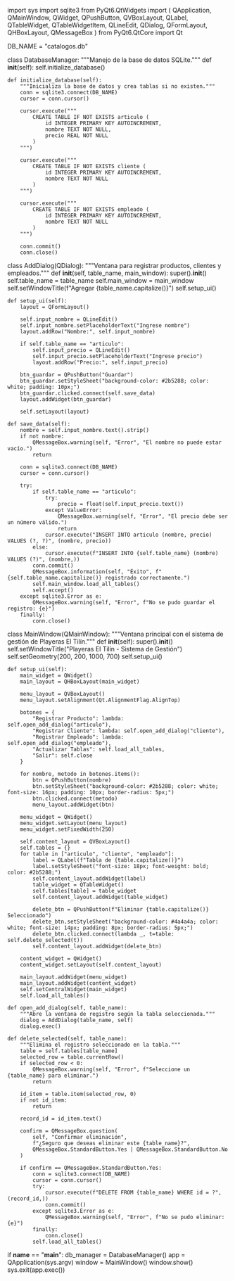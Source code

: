 import sys
import sqlite3
from PyQt6.QtWidgets import (
    QApplication, QMainWindow, QWidget, QPushButton, QVBoxLayout, QLabel,
    QTableWidget, QTableWidgetItem, QLineEdit, QDialog, QFormLayout,
    QHBoxLayout, QMessageBox
)
from PyQt6.QtCore import Qt

DB_NAME = "catalogos.db"

class DatabaseManager:
    """Manejo de la base de datos SQLite."""
    def __init__(self):
        self.initialize_database()

    def initialize_database(self):
        """Inicializa la base de datos y crea tablas si no existen."""
        conn = sqlite3.connect(DB_NAME)
        cursor = conn.cursor()

        cursor.execute("""
            CREATE TABLE IF NOT EXISTS articulo (
                id INTEGER PRIMARY KEY AUTOINCREMENT,
                nombre TEXT NOT NULL,
                precio REAL NOT NULL
            )
        """)

        cursor.execute("""
            CREATE TABLE IF NOT EXISTS cliente (
                id INTEGER PRIMARY KEY AUTOINCREMENT,
                nombre TEXT NOT NULL
            )
        """)

        cursor.execute("""
            CREATE TABLE IF NOT EXISTS empleado (
                id INTEGER PRIMARY KEY AUTOINCREMENT,
                nombre TEXT NOT NULL
            )
        """)

        conn.commit()
        conn.close()

class AddDialog(QDialog):
    """Ventana para registrar productos, clientes y empleados."""
    def __init__(self, table_name, main_window):
        super().__init__()
        self.table_name = table_name
        self.main_window = main_window
        self.setWindowTitle(f"Agregar {table_name.capitalize()}")
        self.setup_ui()

    def setup_ui(self):
        layout = QFormLayout()

        self.input_nombre = QLineEdit()
        self.input_nombre.setPlaceholderText("Ingrese nombre")
        layout.addRow("Nombre:", self.input_nombre)

        if self.table_name == "articulo":
            self.input_precio = QLineEdit()
            self.input_precio.setPlaceholderText("Ingrese precio")
            layout.addRow("Precio:", self.input_precio)

        btn_guardar = QPushButton("Guardar")
        btn_guardar.setStyleSheet("background-color: #2b5288; color: white; padding: 10px;")
        btn_guardar.clicked.connect(self.save_data)
        layout.addWidget(btn_guardar)

        self.setLayout(layout)

    def save_data(self):
        nombre = self.input_nombre.text().strip()
        if not nombre:
            QMessageBox.warning(self, "Error", "El nombre no puede estar vacío.")
            return

        conn = sqlite3.connect(DB_NAME)
        cursor = conn.cursor()

        try:
            if self.table_name == "articulo":
                try:
                    precio = float(self.input_precio.text())
                except ValueError:
                    QMessageBox.warning(self, "Error", "El precio debe ser un número válido.")
                    return
                cursor.execute("INSERT INTO articulo (nombre, precio) VALUES (?, ?)", (nombre, precio))
            else:
                cursor.execute(f"INSERT INTO {self.table_name} (nombre) VALUES (?)", (nombre,))
            conn.commit()
            QMessageBox.information(self, "Éxito", f"{self.table_name.capitalize()} registrado correctamente.")
            self.main_window.load_all_tables()
            self.accept()
        except sqlite3.Error as e:
            QMessageBox.warning(self, "Error", f"No se pudo guardar el registro: {e}")
        finally:
            conn.close()

class MainWindow(QMainWindow):
    """Ventana principal con el sistema de gestión de Playeras El Tilín."""
    def __init__(self):
        super().__init__()
        self.setWindowTitle("Playeras El Tilín - Sistema de Gestión")
        self.setGeometry(200, 200, 1000, 700)
        self.setup_ui()

    def setup_ui(self):
        main_widget = QWidget()
        main_layout = QHBoxLayout(main_widget)

        menu_layout = QVBoxLayout()
        menu_layout.setAlignment(Qt.AlignmentFlag.AlignTop)

        botones = {
            "Registrar Producto": lambda: self.open_add_dialog("articulo"),
            "Registrar Cliente": lambda: self.open_add_dialog("cliente"),
            "Registrar Empleado": lambda: self.open_add_dialog("empleado"),
            "Actualizar Tablas": self.load_all_tables,
            "Salir": self.close
        }

        for nombre, metodo in botones.items():
            btn = QPushButton(nombre)
            btn.setStyleSheet("background-color: #2b5288; color: white; font-size: 16px; padding: 10px; border-radius: 5px;")
            btn.clicked.connect(metodo)
            menu_layout.addWidget(btn)

        menu_widget = QWidget()
        menu_widget.setLayout(menu_layout)
        menu_widget.setFixedWidth(250)

        self.content_layout = QVBoxLayout()
        self.tables = {}
        for table in ["articulo", "cliente", "empleado"]:
            label = QLabel(f"Tabla de {table.capitalize()}")
            label.setStyleSheet("font-size: 18px; font-weight: bold; color: #2b5288;")
            self.content_layout.addWidget(label)
            table_widget = QTableWidget()
            self.tables[table] = table_widget
            self.content_layout.addWidget(table_widget)

            delete_btn = QPushButton(f"Eliminar {table.capitalize()} Seleccionado")
            delete_btn.setStyleSheet("background-color: #4a4a4a; color: white; font-size: 14px; padding: 8px; border-radius: 5px;")
            delete_btn.clicked.connect(lambda _, t=table: self.delete_selected(t))
            self.content_layout.addWidget(delete_btn)

        content_widget = QWidget()
        content_widget.setLayout(self.content_layout)

        main_layout.addWidget(menu_widget)
        main_layout.addWidget(content_widget)
        self.setCentralWidget(main_widget)
        self.load_all_tables()

    def open_add_dialog(self, table_name):
        """Abre la ventana de registro según la tabla seleccionada."""
        dialog = AddDialog(table_name, self)
        dialog.exec()

    def delete_selected(self, table_name):
        """Elimina el registro seleccionado en la tabla."""
        table = self.tables[table_name]
        selected_row = table.currentRow()
        if selected_row < 0:
            QMessageBox.warning(self, "Error", f"Seleccione un {table_name} para eliminar.")
            return

        id_item = table.item(selected_row, 0)
        if not id_item:
            return

        record_id = id_item.text()

        confirm = QMessageBox.question(
            self, "Confirmar eliminación",
            f"¿Seguro que deseas eliminar este {table_name}?",
            QMessageBox.StandardButton.Yes | QMessageBox.StandardButton.No
        )

        if confirm == QMessageBox.StandardButton.Yes:
            conn = sqlite3.connect(DB_NAME)
            cursor = conn.cursor()
            try:
                cursor.execute(f"DELETE FROM {table_name} WHERE id = ?", (record_id,))
                conn.commit()
            except sqlite3.Error as e:
                QMessageBox.warning(self, "Error", f"No se pudo eliminar: {e}")
            finally:
                conn.close()
            self.load_all_tables()

if __name__ == "__main__":
    db_manager = DatabaseManager()
    app = QApplication(sys.argv)
    window = MainWindow()
    window.show()
    sys.exit(app.exec())
